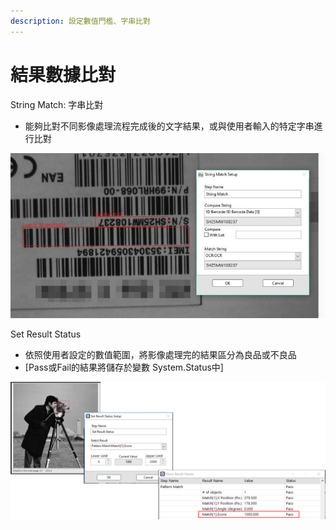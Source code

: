 ```yaml
---
description: 設定數值門檻、字串比對
---
```


# 結果數據比對

String Match: 字串比對

* 能夠比對不同影像處理流程完成後的文字結果，或與使用者輸入的特定字串進行比對

![](../../.gitbook/assets/tu-pian-31.jpg)

Set Result Status

* 依照使用者設定的數值範圍，將影像處理完的結果區分為良品或不良品
* \[Pass或Fail的結果將儲存於變數 System.Status中\]

![](../../.gitbook/assets/tu-pian-40.png)

